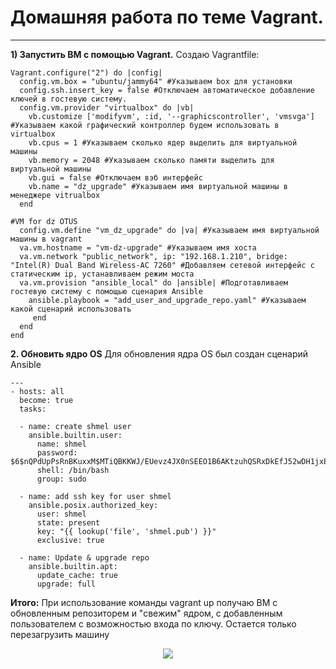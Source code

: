 # Домашняя работа по теме Vagrant.
_ _ _
__1) Запустить ВМ с помощью Vagrant.__
Создаю Vagrantfile:
```
Vagrant.configure("2") do |config|
  config.vm.box = "ubuntu/jammy64" #Указываем box для установки
  config.ssh.insert_key = false #Отключаем автоматическое добавление ключей в гостевую систему.
  config.vm.provider "virtualbox" do |vb|
    vb.customize ['modifyvm', :id, '--graphicscontroller', 'vmsvga'] #Указываем какой графический контроллер будем использовать в virtualbox
    vb.cpus = 1	#Указываем сколько ядер выделить для виртуальной машины
    vb.memory = 2048 #Указываем сколько памяти выделить для виртуальной машины
    vb.gui = false #Отключаем вэб интерфейс
    vb.name = "dz_upgrade" #Указываем имя виртуальной машины в менеджере vitrualbox
  end
  
#VM for dz OTUS
  config.vm.define "vm_dz_upgrade" do |va| #Указываем имя виртуальной машины в vagrant
  va.vm.hostname = "vm-dz-upgrade" #Указываем имя хоста
  va.vm.network "public_network", ip: "192.168.1.210", bridge: "Intel(R) Dual Band Wireless-AC 7260" #Добавляем сетевой интерфейс с статическим ip, устанавливаем режим моста
  va.vm.provision "ansible_local" do |ansible| #Подготавливаем гостевую систему с помощью сценария Ansible
    ansible.playbook = "add_user_and_upgrade_repo.yaml" #Указываем какой сценарий использовать
     end
  end
end
```
__2. Обновить ядро OS__
Для обновления ядра OS был создан сценарий Ansible
```
---
- hosts: all
  become: true
  tasks:

  - name: create shmel user
    ansible.builtin.user:
      name: shmel
      password: $6$nQPdUpPsRnBKuxxM$MTiQBKKWJ/EUevz4JX0nSEEO1B6AKtzuhQSRxDkEfJ52wDH1jxEKD.MI4a3HNFsEZfU4MlVWnpES7k9IhbFBC.
      shell: /bin/bash
      group: sudo
 
  - name: add ssh key for user shmel
    ansible.posix.authorized_key:
      user: shmel
      state: present
      key: "{{ lookup('file', 'shmel.pub') }}"
      exclusive: true

  - name: Update & upgrade repo
    ansible.builtin.apt:
      update_cache: true
      upgrade: full
```

**Итого:** При использование команды vagrant up получаю ВМ с обновленным репозиторем и "свежим" ядром, с добавленным пользователем с возможностью входа по ключу. Остается только перезагрузить машину

<p align="center">
<image src="https://github.com/LLlMEJIb87/LINUX/blob/main/%D0%90%D1%82%D0%BE%D0%BC%D0%B0%D1%82%D0%B8%D0%B7%D0%B0%D1%86%D0%B8%D1%8F/%D0%9A%D0%B0%D1%80%D1%82%D0%B8%D0%BD%D0%BA%D0%B8/dz_vagrant.PNG">
</p>
